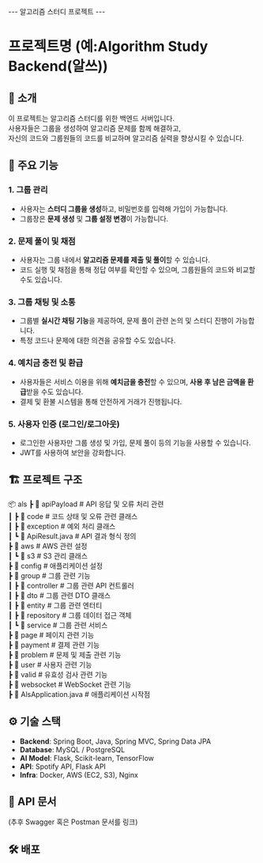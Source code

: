 --- 알고리즘 스터디 프로젝트 ---
# 프로젝트명 (예:Algorithm Study Backend(알쓰))

## 📝 소개
이 프로젝트는 알고리즘 스터디를 위한 백엔드 서버입니다.  
사용자들은 그룹을 생성하여 알고리즘 문제를 함께 해결하고,  
자신의 코드와 그룹원들의 코드를 비교하며 알고리즘 실력을 향상시킬 수 있습니다.

## 🚀 주요 기능
### 1. 그룹 관리  
- 사용자는 **스터디 그룹을 생성**하고, 비밀번호를 입력해 가입이 가능합니다.  
- 그룹장은 **문제 생성** 및 **그룹 설정 변경**이 가능합니다.  

### 2. 문제 풀이 및 채점  
- 사용자는 그룹 내에서 **알고리즘 문제를 제출 및 풀이**할 수 있습니다.  
- 코드 실행 및 채점을 통해 정답 여부를 확인할 수 있으며, 그룹원들의 코드와 비교할 수도 있습니다.  

### 3. 그룹 채팅 및 소통  
- 그룹별 **실시간 채팅 기능**을 제공하여, 문제 풀이 관련 논의 및 스터디 진행이 가능합니다.  
- 특정 코드나 문제에 대한 의견을 공유할 수도 있습니다.  

### 4. 예치금 충전 및 환급  
- 사용자들은 서비스 이용을 위해 **예치금을 충전**할 수 있으며, **사용 후 남은 금액을 환급**받을 수도 있습니다.  
- 결제 및 환불 시스템을 통해 안전하게 거래가 진행됩니다.  

### 5. 사용자 인증 (로그인/로그아웃)  
- 로그인한 사용자만 그룹 생성 및 가입, 문제 풀이 등의 기능을 사용할 수 있습니다.  
- JWT를 사용하여 보안을 강화합니다.
## 🏗️ 프로젝트 구조
📦 als
 ┣ 📂 apiPayload                  # API 응답 및 오류 처리 관련  
 ┃ ┣ 📂 code                     # 코드 상태 및 오류 관련 클래스  
 ┃ ┣ 📂 exception                # 예외 처리 클래스  
 ┃ ┗ 📜 ApiResult.java           # API 결과 형식 정의  
 ┣ 📂 aws                        # AWS 관련 설정  
 ┃ ┗ 📂 s3                       # S3 관리 클래스  
 ┣ 📂 config                     # 애플리케이션 설정  
 ┣ 📂 group                      # 그룹 관련 기능  
 ┃ ┣ 📂 controller               # 그룹 관련 API 컨트롤러  
 ┃ ┣ 📂 dto                      # 그룹 관련 DTO 클래스  
 ┃ ┣ 📂 entity                   # 그룹 관련 엔터티  
 ┃ ┣ 📂 repository               # 그룹 데이터 접근 객체  
 ┃ ┗ 📂 service                  # 그룹 관련 서비스  
 ┣ 📂 page                       # 페이지 관련 기능  
 ┣ 📂 payment                    # 결제 관련 기능  
 ┣ 📂 problem                    # 문제 및 제출 관련 기능  
 ┣ 📂 user                       # 사용자 관련 기능  
 ┣ 📂 valid                      # 유효성 검사 관련 기능  
 ┣ 📂 websocket                  # WebSocket 관련 기능  
 ┣ 📜 AlsApplication.java        # 애플리케이션 시작점  


## ⚙️ 기술 스택
- **Backend**: Spring Boot, Java, Spring MVC, Spring Data JPA  
- **Database**: MySQL / PostgreSQL  
- **AI Model**: Flask, Scikit-learn, TensorFlow  
- **API**: Spotify API, Flask API  
- **Infra**: Docker, AWS (EC2, S3), Nginx  

## 📖 API 문서
(추후 Swagger 혹은 Postman 문서를 링크)  

## 🛠️ 배포
